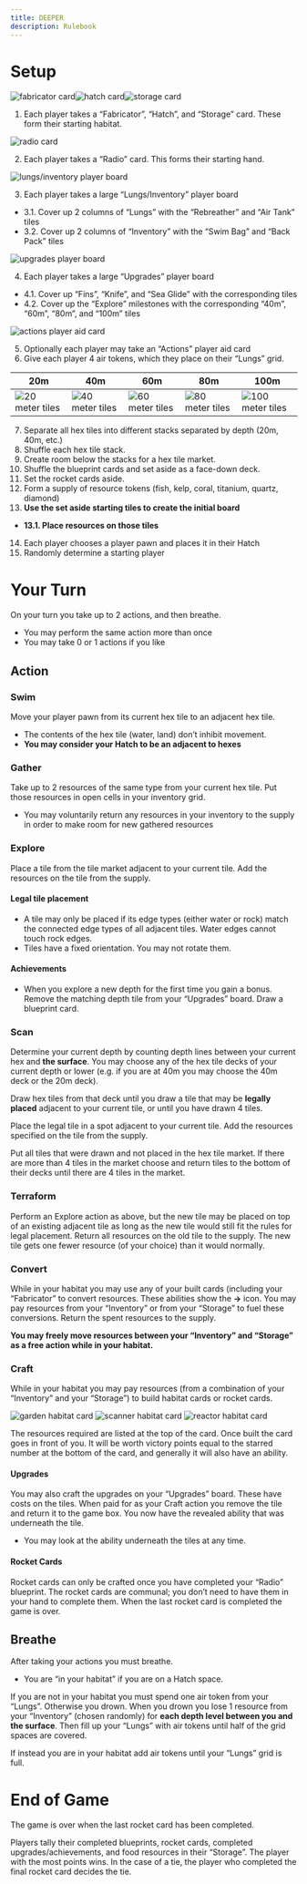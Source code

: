 ```yaml
---
title: DEEPER
description: Rulebook
---
```

# Setup
<img alt="fabricator card"/><img alt="hatch card"/><img alt="storage card"/>

1. Each player takes a “Fabricator”, “Hatch”, and “Storage” card. These form their starting habitat.

<img alt="radio card"/>

2. Each player takes a “Radio” card. This forms their starting hand.

<img alt="lungs/inventory player board"/>

3. Each player takes a large “Lungs/Inventory” player board
  - 3.1. Cover up 2 columns of “Lungs” with the “Rebreather” and “Air Tank” tiles
  - 3.2. Cover up 2 columns of “Inventory” with the “Swim Bag” and “Back Pack” tiles

<img alt="upgrades player board"/>

4. Each player takes a large “Upgrades” player board
  - 4.1. Cover up “Fins”, “Knife”, and “Sea Glide” with the corresponding tiles
  - 4.2. Cover up the “Explore” milestones with the corresponding “40m”, “60m”, “80m”, and “100m” tiles

<img alt="actions player aid card"/>

5. Optionally each player may take an “Actions” player aid card
6. Give each player 4 air tokens, which they place on their “Lungs” grid.

| 20m | 40m | 60m | 80m | 100m |
| --- | --- | --- | --- | --- |
| <img alt="20 meter tiles"/> | <img alt="40 meter tiles"/> | <img alt="60 meter tiles"/> | <img alt="80 meter tiles"/> | <img alt="100 meter tiles"/> |

7. Separate all hex tiles into different stacks separated by depth (20m, 40m, etc.)
8. Shuffle each hex tile stack.
9. Create room below the stacks for a hex tile market.
10. Shuffle the blueprint cards and set aside as a face-down deck.
11. Set the rocket cards aside.
12. Form a supply of resource tokens (fish, kelp, coral, titanium, quartz, diamond)
13. **Use the set aside starting tiles to create the initial board**
  - **13.1. Place resources on those tiles**
14. Each player chooses a player pawn and places it in their Hatch
15. Randomly determine a starting player

# Your Turn
On your turn you take up to 2 actions, and then breathe.
- You may perform the same action more than once
- You may take 0 or 1 actions if you like

## Action
### Swim
Move your player pawn from its current hex tile to an adjacent hex tile.
- The contents of the hex tile (water, land) don’t inhibit movement.
- **You may consider your Hatch to be an adjacent to hexes**

### Gather
Take up to 2 resources of the same type from your current hex tile. Put those resources in open cells in your inventory grid.
- You may voluntarily return any resources in your inventory to the supply in order to make room for new gathered resources

### Explore
Place a tile from the tile market adjacent to your current tile. Add the resources on the tile from the supply.

#### Legal tile placement
- A tile may only be placed if its edge types (either water or rock) match the connected edge types of all adjacent tiles. Water edges cannot touch rock edges.
- Tiles have a fixed orientation. You may not rotate them. 

#### Achievements
- When you explore a new depth for the first time you gain a bonus. Remove the matching depth tile from your “Upgrades” board. Draw a blueprint card.

### Scan
Determine your current depth by counting depth lines between your current hex and **the surface**. You may choose any of the hex tile decks of your current depth or lower (e.g. if you are at 40m you may choose the 40m deck or the 20m deck).

Draw hex tiles from that deck until you draw a tile that may be **legally placed** adjacent to your current tile, or until you have drawn 4 tiles.

Place the legal tile in a spot adjacent to your current tile. Add the resources specified on the tile from the supply.

Put all tiles that were drawn and not placed in the hex tile market. If there are more than 4 tiles in the market choose and return tiles to the bottom of their decks until there are 4 tiles in the market.

### Terraform
Perform an Explore action as above, but the new tile may be placed on top of an existing adjacent tile as long as the new tile would still fit the rules for legal placement. Return all resources on the old tile to the supply. The new tile gets one fewer resource (of your choice) than it would normally.

### Convert
While in your habitat you may use any of your built cards (including your “Fabricator” to convert resources. These abilities show the **->** icon. You may pay resources from your “Inventory” or from your “Storage” to fuel these conversions. Return the spent resources to the supply.

**You may freely move resources between your “Inventory” and “Storage” as a free action while in your habitat.**

### Craft
While in your habitat you may pay resources (from a combination of your “Inventory” and your “Storage”) to build habitat cards or rocket cards.

<img alt="garden habitat card"/> <img alt="scanner habitat card"/> <img alt="reactor habitat card"/>
     
The resources required are listed at the top of the card. Once built the card goes in front of you. It will be worth victory points equal to the starred number at the bottom of the card, and generally it will also have an ability.

#### Upgrades
You may also craft the upgrades on your “Upgrades” board. These have costs on the tiles. When paid for as your Craft action you remove the tile and return it to the game box. You now have the revealed ability that was underneath the tile.
- You may look at the ability underneath the tiles at any time.

#### Rocket Cards
Rocket cards can only be crafted once you have completed your “Radio” blueprint. The rocket cards are communal; you don’t need to have them in your hand to complete them. When the last rocket card is completed the game is over.

## Breathe
After taking your actions you must breathe.
- You are “in your habitat” if you are on a Hatch space.

If you are not in your habitat you must spend one air token from your “Lungs”. Otherwise you drown. When you drown you lose 1 resource from your “Inventory” (chosen randomly) for **each depth level between you and the surface**. Then fill up your “Lungs” with air tokens until half of the grid spaces are covered.

If instead you are in your habitat add air tokens until your “Lungs” grid is full.

# End of Game
The game is over when the last rocket card has been completed.

Players tally their completed blueprints, rocket cards, completed upgrades/achievements, and food resources in their “Storage”. The player with the most points wins. In the case of a tie, the player who completed the final rocket card decides the tie.
